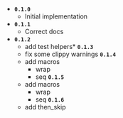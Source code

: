 * **`0.1.0`**
    * Initial implementation 
* **`0.1.1`**
  * Correct docs
* **`0.1.2`**
  * add test helpers* 
**`0.1.3`**
  * fix some clippy warnings
**`0.1.4`**
  * add macros 
    * wrap
    * seq
**`0.1.5`**
  * add macros 
    * wrap
    * seq
**`0.1.6`**
  * add then_skip
 